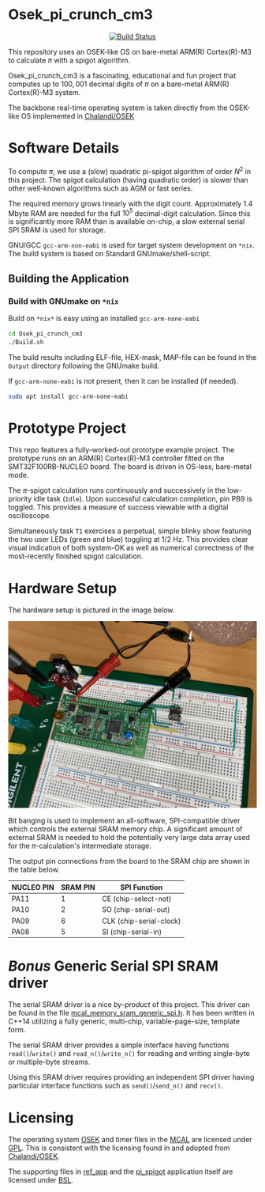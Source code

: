 Osek_pi_crunch_cm3
==================

<p align="center">
    <a href="https://github.com/ckormanyos/Osek_pi_crunch_cm3/actions">
        <img src="https://github.com/ckormanyos/Osek_pi_crunch_cm3/actions/workflows/Osek_pi_crunch_cm3.yml/badge.svg" alt="Build Status"></a>
</p>

This repository uses an OSEK-like OS on bare-metal ARM(R) Cortex(R)-M3 to calculate $\pi$
with a spigot algorithm.

Osek_pi_crunch_cm3 is a fascinating, educational and fun project
that computes up to $100,001$ decimal digits of $\pi$
on a bare-metal ARM(R) Cortex(R)-M3 system.

The backbone real-time operating system is taken directly
from the OSEK-like OS implemented in
[Chalandi/OSEK](https://github.com/Chalandi/OSEK)

# Software Details

To compute $\pi$, we use a (slow) quadratic pi-spigot algorithm
of order $N^2$ in this project. The spigot calculation
(having quadratic order) is slower than other well-known algorithms
such as AGM or fast series.

The required memory grows linearly with the digit count.
Approximately 1.4 Mbyte RAM are needed for the full $10^{5}$
decimal-digit calculation. Since this is significantly more RAM
than is available on-chip, a slow external serial SPI SRAM is used
for storage.

GNU/GCC `gcc-arm-non-eabi` is used for target system
development on `*nix`. The build system is based on
Standard GNUmake/shell-script.

## Building the Application

### Build with GNUmake on `*nix`

Build on `*nix*` is easy using an installed `gcc-arm-none-eabi`

```sh
cd Osek_pi_crunch_cm3
./Build.sh
```

The build results including ELF-file, HEX-mask, MAP-file
can be found in the `Output` directory following the GNUmake build.

If `gcc-arm-none-eabi` is not present, then it can be installed (if needed).

```sh
sudo apt install gcc-arm-none-eabi
```

# Prototype Project

This repo features a fully-worked-out prototype example project.
The prototype runs on an ARM(R) Cortex(R)-M3 controller fitted on the
SMT32F100RB-NUCLEO board. The board is driven in OS-less, bare-metal mode.

The $\pi$-spigot calculation runs continuously and successively
in the low-priority idle task (`Idle`). Upon successful calculation completion,
pin PB9 is toggled. This provides a measure of success viewable
with a digital oscilloscope.

Simultaneously task `T1` exercises a perpetual, simple blinky show
featuring the two user LEDs (green and blue) toggling at 1/2 Hz.
This provides clear visual indication of both system-OK as well as
numerical correctness of the most-recently finished spigot calculation.

# Hardware Setup

The hardware setup is pictured in the image below.

![](./images/Osek_pi_crunch_cm3.jpg)

Bit banging is used to implement an all-software, SPI-compatible
driver which controls the external SRAM memory chip. A significant
amount of external SRAM is needed to hold the potentially very large
data array used for the $\pi$-calculation's intermediate storage.

The output pin connections from the board to the SRAM chip
are shown in the table below.

| NUCLEO PIN    | SRAM PIN  | SPI Function               |
| ------------- | --------- | -------------------------- |
| PA11          | 1         | CE (chip-select-not)       |
| PA10          | 2         | SO (chip-serial-out)       |
| PA09          | 6         | CLK (chip-serial-clock)    |
| PA08          | 5         | SI (chip-serial-in)        |

# _Bonus_ Generic Serial SPI SRAM driver

The serial SRAM driver is a nice _by_-_product_ of this project.
This driver can be found in the file
[mcal_memory_sram_generic_spi.h](./Application/ref_app/src/mcal_memory/mcal_memory_sram_generic_spi.h).
It has been written in C++14 utilizing a fully generic,
multi-chip, variable-page-size, template form.

The serial SRAM driver provides a simple interface having functions
`read()`/`write()` and `read_n()`/`write_n()` for reading
and writing single-byte or multiple-byte streams.

Using this SRAM driver requires providing an independent
SPI driver having particular interface functions such as
`send()`/`send_n()` and `recv()`.

# Licensing

The operating system [OSEK](./Application/OS) and timer files in the [MCAL](./Application/MCAL)
are licensed under [GPL](./gpl-3.0.txt).
This is consistent with the licensing found in and adopted from
[Chalandi/OSEK](https://github.com/Chalandi/OSEK).

The supporting files in [ref_app](./Application/ref_app) and
the [pi_spigot](./Application/pi_spigot) application itself
are licensed under [BSL](./LICENSE_1_0.txt).
